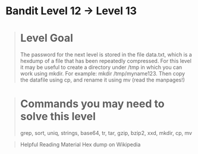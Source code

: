 # Bandit Level 12 → Level 13

> # Level Goal
> The password for the next level is stored in the file data.txt, which is a hexdump of a file that has been repeatedly
> compressed. For this level it may be useful to create a directory under /tmp in which you can work using mkdir. For example:
> mkdir /tmp/myname123. Then copy the datafile using cp, and rename it using mv (read the manpages!)

> # Commands you may need to solve this level
> grep, sort, uniq, strings, base64, tr, tar, gzip, bzip2, xxd, mkdir, cp, mv

> Helpful Reading Material
> Hex dump on Wikipedia
